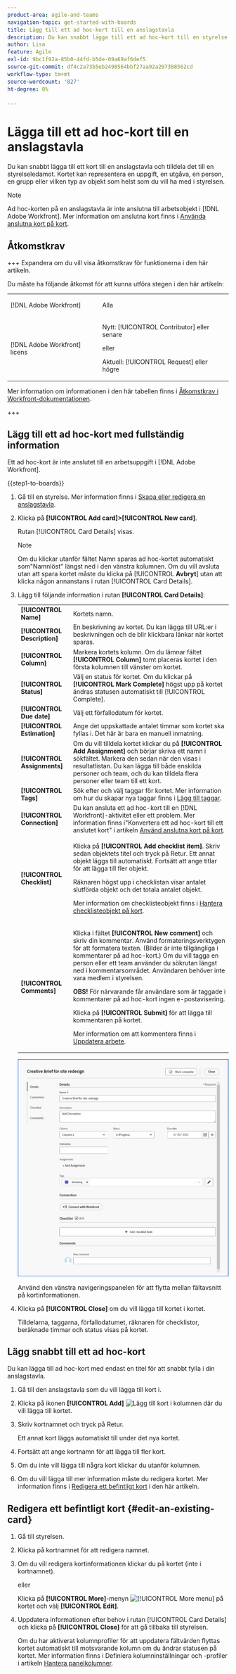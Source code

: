 ```yaml
---
product-area: agile-and-teams
navigation-topic: get-started-with-boards
title: Lägg till ett ad hoc-kort till en anslagstavla
description: Du kan snabbt lägga till ett ad hoc-kort till en styrelse och tilldela det till en styrelseledamot. Kortet kan representera en uppgift, en utgåva, en person, en grupp eller vilken typ av objekt som helst som du vill ha med i styrelsen.
author: Lisa
feature: Agile
exl-id: 9bc1f92a-85b0-44fd-b5de-09a69af6def5
source-git-commit: df4c2a73b5eb2498564bbf27aa92a297388562cd
workflow-type: tm+mt
source-wordcount: '827'
ht-degree: 0%

---
```


# Lägga till ett ad hoc-kort till en anslagstavla

Du kan snabbt lägga till ett kort till en anslagstavla och tilldela det till en styrelseledamot. Kortet kan representera en uppgift, en utgåva, en person, en grupp eller vilken typ av objekt som helst som du vill ha med i styrelsen.

>[!NOTE]
>
>Ad hoc-korten på en anslagstavla är inte anslutna till arbetsobjekt i [!DNL Adobe Workfront]. Mer information om anslutna kort finns i [Använda anslutna kort på kort](/help/quicksilver/agile/get-started-with-boards/connected-cards.md).

## Åtkomstkrav

+++ Expandera om du vill visa åtkomstkrav för funktionerna i den här artikeln.

Du måste ha följande åtkomst för att kunna utföra stegen i den här artikeln:

<table style="table-layout:auto"> 
 <col> 
 <col> 
 <tbody> 
  <tr> 
   <td role="rowheader">[!DNL Adobe Workfront]</td> 
   <td> <p>Alla</p> </td> 
  </tr> 
  <tr> 
   <td role="rowheader">[!DNL Adobe Workfront] licens</td> 
   <td> 
   <p>Nytt: [!UICONTROL Contributor] eller senare</p> 
   <p>eller</p>
   <p>Aktuell: [!UICONTROL Request] eller högre</p>
   </td> 
  </tr> 
 </tbody> 
</table>

Mer information om informationen i den här tabellen finns i [Åtkomstkrav i Workfront-dokumentationen](/help/quicksilver/administration-and-setup/add-users/access-levels-and-object-permissions/access-level-requirements-in-documentation.md).

+++

## Lägg till ett ad hoc-kort med fullständig information

Ett ad hoc-kort är inte anslutet till en arbetsuppgift i [!DNL Adobe Workfront].

{{step1-to-boards}}

1. Gå till en styrelse. Mer information finns i [Skapa eller redigera en anslagstavla](../../agile/get-started-with-boards/create-edit-board.md).
1. Klicka på **[!UICONTROL Add card]>[!UICONTROL New card]**.

   Rutan [!UICONTROL Card Details] visas.

   >[!NOTE]
   >
   >Om du klickar utanför fältet Namn sparas ad hoc-kortet automatiskt som&quot;Namnlöst&quot; längst ned i den vänstra kolumnen. Om du vill avsluta utan att spara kortet måste du klicka på [!UICONTROL **Avbryt**] utan att klicka någon annanstans i rutan [!UICONTROL Card Details].

1. Lägg till följande information i rutan **[!UICONTROL Card Details]**:

   <table style="table-layout:auto"> 
    <col> 
    <col> 
    <tbody> 
     <tr> 
      <td role="rowheader"><strong>[!UICONTROL Name]</strong> </td> 
      <td>Kortets namn.</td> 
     </tr> 
     <tr> 
      <td role="rowheader"><strong>[!UICONTROL Description]</strong> </td> 
      <td>En beskrivning av kortet. Du kan lägga till URL:er i beskrivningen och de blir klickbara länkar när kortet sparas.</td>
     </tr>
     <tr> 
      <td role="rowheader"><strong>[!UICONTROL Column]</strong> </td> 
      <td>Markera kortets kolumn. Om du lämnar fältet <strong>[!UICONTROL Column]</strong> tomt placeras kortet i den första kolumnen till vänster om kortet.</td>
     </tr>
     <tr> 
      <td role="rowheader"><strong>[!UICONTROL Status]</strong> </td> 
      <td>Välj en status för kortet. Om du klickar på <strong>[!UICONTROL Mark Complete]</strong> högst upp på kortet ändras statusen automatiskt till [!UICONTROL Complete].</td> 
     </tr>
     <tr> 
      <td role="rowheader"><strong>[!UICONTROL Due date]</strong></td> 
      <td>Välj ett förfallodatum för kortet. </td>
     </tr>
     <tr> 
      <td role="rowheader"><strong>[!UICONTROL Estimation]</strong></td> 
      <td>Ange det uppskattade antalet timmar som kortet ska fyllas i. Det här är bara en manuell inmatning.</td>
     </tr>
     <tr> 
      <td role="rowheader"><strong>[!UICONTROL Assignments]</strong> </td> 
      <td>Om du vill tilldela kortet klickar du på <strong>[!UICONTROL Add Assignment]</strong> och börjar skriva ett namn i sökfältet. Markera den sedan när den visas i resultatlistan. Du kan lägga till både enskilda personer och team, och du kan tilldela flera personer eller team till ett kort.</td>
     </tr>     
     <tr> 
      <td role="rowheader"><strong>[!UICONTROL Tags]</strong></td> 
      <td>Sök efter och välj taggar för kortet. Mer information om hur du skapar nya taggar finns i <a href="../../agile/get-started-with-boards/add-tags.md" class="MCXref xref">Lägg till taggar</a>.</td> 
     </tr>
     <tr>
      <td role="rowheader"><strong>[!UICONTROL Connection]</strong> </td>
      <td>Du kan ansluta ett ad hoc-kort till en [!DNL Workfront]-aktivitet eller ett problem. Mer information finns i"Konvertera ett ad hoc-kort till ett anslutet kort" i artikeln <a href="/help/quicksilver/agile/get-started-with-boards/connected-cards.md">Använd anslutna kort på kort</a>.</td>
     </tr>
     <tr> 
      <td role="rowheader"><strong>[!UICONTROL Checklist]</strong> </td> 
      <td> <p>Klicka på <strong>[!UICONTROL Add checklist item]</strong>. Skriv sedan objektets titel och tryck på Retur. Ett annat objekt läggs till automatiskt. Fortsätt att ange titlar för att lägga till fler objekt.</p> <p>Räknaren högst upp i checklistan visar antalet slutförda objekt och det totala antalet objekt.</p> <p>Mer information om checklisteobjekt finns i <a href="/help/quicksilver/agile/get-started-with-boards/manage-checklist-items.md">Hantera checklisteobjekt på kort</a>.</p> </td> 
     </tr>
     <tr>
      <td role="rowheader"><strong>[!UICONTROL Comments]</strong></td>
      <td><p>Klicka i fältet <strong>[!UICONTROL New comment]</strong> och skriv din kommentar. Använd formateringsverktygen för att formatera texten. (Bilder är inte tillgängliga i kommentarer på ad hoc-kort.) Om du vill tagga en person eller ett team använder du sökrutan längst ned i kommentarsområdet. Användaren behöver inte vara medlem i styrelsen.</p><p><strong>OBS!</strong> För närvarande får användare som är taggade i kommentarer på ad hoc-kort ingen e-postavisering.
      </p><p>Klicka på <strong>[!UICONTROL Submit]</strong> för att lägga till kommentaren på kortet.</p>
      <p>Mer information om att kommentera finns i <a href="/help/quicksilver/workfront-basics/updating-work-items-and-viewing-updates/update-work.md">Uppdatera arbete</a>.</p></td>
     </tr>
    </tbody> 
   </table>

   ![Ad hoc-kortinformation](assets/ad-hoc-card-details-with-comments.png)

   Använd den vänstra navigeringspanelen för att flytta mellan fältavsnitt på kortinformationen.

1. Klicka på **[!UICONTROL Close]** om du vill lägga till kortet i kortet.

   Tilldelarna, taggarna, förfallodatumet, räknaren för checklistor, beräknade timmar och status visas på kortet.

## Lägg snabbt till ett ad hoc-kort

Du kan lägga till ad hoc-kort med endast en titel för att snabbt fylla i din anslagstavla.

1. Gå till den anslagstavla som du vill lägga till kort i.
1. Klicka på ikonen **[!UICONTROL Add]** ![Lägg till kort](assets/addicon-spectrum.png) i kolumnen där du vill lägga till kortet.
1. Skriv kortnamnet och tryck på Retur.

   Ett annat kort läggs automatiskt till under det nya kortet.

1. Fortsätt att ange kortnamn för att lägga till fler kort.
1. Om du inte vill lägga till några kort klickar du utanför kolumnen.
1. Om du vill lägga till mer information måste du redigera kortet. Mer information finns i [Redigera ett befintligt kort](#edit-an-existing-card) i den här artikeln.

## Redigera ett befintligt kort {#edit-an-existing-card}

1. Gå till styrelsen.
1. Klicka på kortnamnet för att redigera namnet.
1. Om du vill redigera kortinformationen klickar du på kortet (inte i kortnamnet).

   eller

   Klicka på **[!UICONTROL More]**-menyn ![[!UICONTROL More menu]](assets/more-icon-spectrum.png) på kortet och välj **[!UICONTROL Edit]**.

1. Uppdatera informationen efter behov i rutan [!UICONTROL Card Details] och klicka på **[!UICONTROL Close]** för att gå tillbaka till styrelsen.

   Om du har aktiverat kolumnprofiler för att uppdatera fältvärden flyttas kortet automatiskt till motsvarande kolumn om du ändrar statusen på kortet. Mer information finns i Definiera kolumninställningar och -profiler i artikeln [Hantera panelkolumner](/help/quicksilver/agile/get-started-with-boards/manage-board-columns.md).
